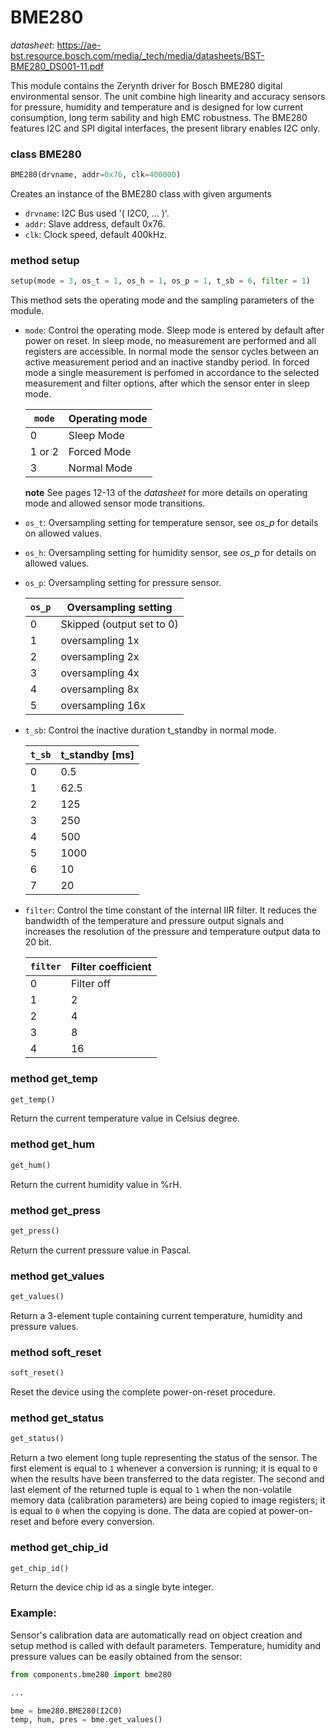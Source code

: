 # BME280

_datasheet_: <https://ae-bst.resource.bosch.com/media/_tech/media/datasheets/BST-BME280_DS001-11.pdf>

This module contains the Zerynth driver for Bosch BME280 digital environmental sensor. The unit combine high linearity and accuracy sensors for pressure,
humidity and temperature and is designed for low current consumption, long term sability and high EMC robustness. The BME280 features I2C and SPI digital
interfaces, the present library enables I2C only.

### class BME280
```python
BME280(drvname, addr=0x76, clk=400000)
```
Creates an instance of the BME280 class with given arguments
* `drvname`: I2C Bus used '( I2C0, ... )'.
* `addr`: Slave address, default 0x76.
* `clk`: Clock speed, default 400kHz.

### method setup
```python
setup(mode = 3, os_t = 1, os_h = 1, os_p = 1, t_sb = 6, filter = 1)
```
This method sets the operating mode and the sampling parameters of the module.

* `mode`: Control the operating mode. Sleep mode is entered by default after power on reset. In sleep mode, no measurement are performed and all registers are accessible. In normal mode the sensor cycles between an active measurement period and an inactive standby period. In forced mode a single measurement is perfomed in accordance to the selected measurement and filter options, after which the sensor enter in sleep mode.

    | `mode`   | Operating mode |
    |----------|----------------|
    | 0        | Sleep Mode     |
    | 1 or 2   | Forced Mode    |
    | 3        | Normal Mode    |
        
   **note**
See pages 12-13 of the _datasheet_ for more details on operating mode and allowed sensor mode transitions.
        
  
* `os_t`: Oversampling setting for temperature sensor, see *os_p* for details on allowed values.
        
* `os_h`: Oversampling setting for humidity sensor, see *os_p* for details on allowed values.
        
* `os_p`: Oversampling setting for pressure sensor.
        
    | `os_p` | Oversampling setting      |
    |--------|---------------------------|
    | 0      | Skipped (output set to 0) |
    | 1      | oversampling 1x           |
    | 2      | oversampling 2x           |
    | 3      | oversampling 4x           |
    | 4      | oversampling 8x           |
    | 5      | oversampling 16x          |
        
* `t_sb`: Control the inactive duration t_standby in normal mode.
        
    | `t_sb` | t_standby [ms] |
    |--------|----------------|
    | 0      | 0.5            |
    | 1      | 62.5           |
    | 2      | 125            |
    | 3      | 250            |
    | 4      | 500            |
    | 5      | 1000           |
    | 6      | 10             |
    | 7      | 20             |
        
* `filter`: Control the time constant of the internal IIR filter. It reduces the bandwidth of the temperature and pressure output signals and increases the resolution of the pressure and temperature output data to 20 bit.
        
    | `filter` |  Filter coefficient |
    |----------|---------------------|
    | 0        | Filter off          |
    | 1        | 2                   |
    | 2        | 4                   |
    | 3        | 8                   |
    | 4        | 16                  |

### method get_temp
```python
get_temp()
```
Return the current temperature value in Celsius degree.

### method get_hum
```python
get_hum()
```
Return the current humidity value in %rH.

### method get_press
```python
get_press()
```
Return the current pressure value in Pascal.

### method get_values
```python
get_values()
```
Return a 3-element tuple containing current temperature, humidity and pressure values.

### method soft_reset
```python
soft_reset()
```
Reset the device using the complete power-on-reset procedure.

### method get_status
```python
get_status()
```
Return a two element long tuple representing the status of the sensor. The first element is equal to ``1`` whenever a conversion is running; it is equal to ``0`` when the results have been transferred to the data register. The second and last element of the returned tuple is equal to ``1`` when the non-volatile memory data (calibration parameters) are being copied to image registers; it is equal to ``0`` when the copying is done. The data are copied at power-on-reset and before every conversion.

### method get_chip_id
```python
get_chip_id()
```
Return the device chip id as a single byte integer.

### Example:
Sensor's calibration data are automatically read on object creation and setup method is called with default parameters. Temperature, humidity and pressure values can be easily obtained from the sensor:
```python
from components.bme280 import bme280

...

bme = bme280.BME280(I2C0)
temp, hum, pres = bme.get_values()
```
       

